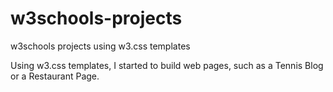 # w3schools-projects
w3schools projects using w3.css templates


Using w3.css templates, I started to build web pages, such as a Tennis Blog or a Restaurant Page. 
